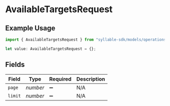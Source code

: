 # AvailableTargetsRequest

## Example Usage

```typescript
import { AvailableTargetsRequest } from "syllable-sdk/models/operations";

let value: AvailableTargetsRequest = {};
```

## Fields

| Field              | Type               | Required           | Description        |
| ------------------ | ------------------ | ------------------ | ------------------ |
| `page`             | *number*           | :heavy_minus_sign: | N/A                |
| `limit`            | *number*           | :heavy_minus_sign: | N/A                |